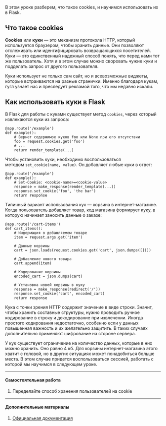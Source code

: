 В этом уроке разберем, что такое cookies, и научимся использовать их в Flask.

## Что такое cookies

**Cookies** или **куки** — это механизм протокола HTTP, который используется браузером, чтобы хранить данные. Они позволяют отслеживать или идентифицировать возвращающихся посетителей. Куки — это единственный надежный способ понять, что перед нами тот же пользователь. Хотя и в этом случае можно своровать чужие куки и подделать запрос от другого пользователя.

Куки использует не только сам сайт, но и всевозможные виджеты, которые встраиваются на разные странички. Именно благодаря кукам, гугл узнает нас и преследует рекламой того, что мы недавно искали.

## Как использовать куки в Flask

В Flask для работы с куками существует метод `cookies`, через который извлекаются куки из запроса:

```
@app.route('/example')
def example():
    # Вернет содержимое куков foo или None при его отсутствии
    foo = request.cookies.get('foo')
    # ...
    return render_template(...)
```

Чтобы установить куки, необходимо воспользоваться методом `set_cookie(name, value)`. Он добавляет любые куки в ответ:

```
@app.route('/example')
def example():
    # Set-Cookie: <cookie-name>=<cookie-value>
    response = make_response(render_template(...))
    response.set_cookie('foo', 'the bar')
    return response
```

Типичный вариант использования кук — корзина в интернет-магазине. Когда пользователь добавляет товар, код магазина формирует куку, в которую начинает заносить данные о заказе:

```
@app.route('/cart-items')
def cart_items():
    # Информация о добавляемом товаре
    item = request.args.get('item')

    # Данные корзины
    cart = json.loads(request.cookies.get('cart', json.dumps([])))

    # Добавление нового товара
    cart.append(item)

    # Кодирование корзины
    encoded_сart = json.dumps(cart)

    # Установка новой корзины в куку
    response = make_response(redirect('/'))
    response.set_cookie('cart', encoded_сart)
    return response
```

Кука с точки зрения HTTP содержит значение в виде строки. Значит, чтобы хранить составные структуры, нужно проводить ручное кодирование в строку и декодирование при извлечении. Иногда простого кодирования недостаточно, особенно если у данных повышенная важность и их желательно защитить. В таких случаях дополнительно применяют шифрование на стороне сервера.

У кук существует ограничение на количество данных, которые в них можно хранить. Оно равно 4 кб. Для корзины интернет-магазина этого хватит с головой, но в других ситуациях может понадобиться больше места. В этом случае придется воспользоваться сессией, работать с которой мы научимся в следующем уроке.

---

#### Самостоятельная работа

1.  Переделайте способ хранения пользователей на cookie

---

#### Дополнительные материалы

1.  [Официальная документация](https://flask.palletsprojects.com/quickstart/#cookies)